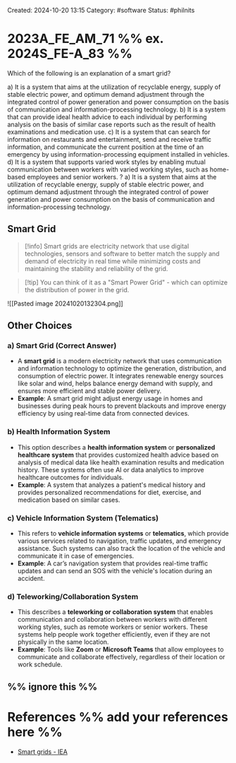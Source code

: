 Created: 2024-10-20 13:15
Category: #software 
Status: #philnits



# 2023A_FE_AM_71 %% ex. 2024S_FE-A_83 %%

Which of the following is an explanation of a smart grid?

a) It is a system that aims at the utilization of recyclable energy, supply of stable electric 
power, and optimum demand adjustment through the integrated control of power 
generation and power consumption on the basis of communication and information-processing technology. 
b) It is a system that can provide ideal health advice to each individual by performing 
analysis on the basis of similar case reports such as the result of health examinations and 
medication use. 
c) It is a system that can search for information on restaurants and entertainment, send and 
receive traffic information, and communicate the current position at the time of an 
emergency by using information-processing equipment installed in vehicles. 
d) It is a system that supports varied work styles by enabling mutual communication 
between workers with varied working styles, such as home-based employees and senior 
workers.
? 
a) It is a system that aims at the utilization of recyclable energy, supply of stable electric 
power, and optimum demand adjustment through the integrated control of power 
generation and power consumption on the basis of communication and information-processing technology. 

## Smart Grid

> [!info] Smart grids are electricity network that use digital technologies, sensors and software to better match the supply and demand of electricity in real time while minimizing costs and maintaining the stability and reliability of the grid.

> [!tip] You can think of it as a "Smart Power Grid" - which can optimize the distribution of power in the grid.

![[Pasted image 20241020132304.png]]

## Other Choices 

### a) **Smart Grid** (Correct Answer)

- A **smart grid** is a modern electricity network that uses communication and information technology to optimize the generation, distribution, and consumption of electric power. It integrates renewable energy sources like solar and wind, helps balance energy demand with supply, and ensures more efficient and stable power delivery.
- **Example**: A smart grid might adjust energy usage in homes and businesses during peak hours to prevent blackouts and improve energy efficiency by using real-time data from connected devices.

### b) **Health Information System**

- This option describes a **health information system** or **personalized healthcare system** that provides customized health advice based on analysis of medical data like health examination results and medication history. These systems often use AI or data analytics to improve healthcare outcomes for individuals.
- **Example**: A system that analyzes a patient's medical history and provides personalized recommendations for diet, exercise, and medication based on similar cases.

### c) **Vehicle Information System (Telematics)**

- This refers to **vehicle information systems** or **telematics**, which provide various services related to navigation, traffic updates, and emergency assistance. Such systems can also track the location of the vehicle and communicate it in case of emergencies.
- **Example**: A car’s navigation system that provides real-time traffic updates and can send an SOS with the vehicle's location during an accident.

### d) **Teleworking/Collaboration System**

- This describes a **teleworking or collaboration system** that enables communication and collaboration between workers with different working styles, such as remote workers or senior workers. These systems help people work together efficiently, even if they are not physically in the same location.
- **Example**: Tools like **Zoom** or **Microsoft Teams** that allow employees to communicate and collaborate effectively, regardless of their location or work schedule.

%% ignore this %%
---









# References %% add your references here %%
- [Smart grids - IEA](https://www.iea.org/energy-system/electricity/smart-grids)